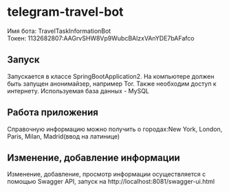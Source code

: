# telegram-travel-bot
Имя бота: TravelTaskInformationBot      
Токен: 1132682807:AAGrvSHW8Vp9WubcBAlzxVAnYDE7bAFafco
<h2>Запуск</h2>
Запускается в классе SpringBootApplication2. На компьютере должен быть запущен анонимайзер, например Tor. Также необходим доступ к интернету. Используемая база данных - MySQL
<h2>Работа приложения</h2>
Справочную информацию можно получить о городах:New York, London, Paris, Milan, Madrid(ввод на латинице)
<h2>Изменение, добавление информации</h2>
Изменение, добавление, просмотр информации осуществляется с помощью Swagger API, запуск на http://localhost:8081/swagger-ui.html

